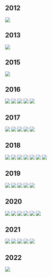 ## 2012
<div>
  <img src="https://img.shields.io/badge/C-A8B9CC?style=flat-square&logo=C&logoColor=white">
</div>

## 2013
<div>
  <img src="https://img.shields.io/badge/C++-00599C?style=flat-square&logo=C&logoColor=white">
</div>

## 2015
<div>
  <img src="https://img.shields.io/badge/MIDI-000000?style=flat-square&logo=MIDI&logoColor=white"/>
</div>

## 2016
<div>
  <img src="https://img.shields.io/badge/C Sharp-239120?style=flat-square&logo=CSharp&logoColor=white"/>
  <img src="https://img.shields.io/badge/Unity-FFFFFF?style=flat-square&logo=Unity&logoColor=black"/>
  <img src="https://img.shields.io/badge/Python-3776AB?style=flat-square&logo=Python&logoColor=white"/>
  <img src="https://img.shields.io/badge/OpenGL-5586A4?style=flat-square&logo=OpenGL&logoColor=white"/>
  <img src="https://img.shields.io/badge/Unreal Engine-0E1128?style=flat-square&logo=UnrealEngine&logoColor=white"/>
</div>

## 2017
<div>
  <img src="https://img.shields.io/badge/win32api-5E5E5E?style=flat-square&logo=Microsoft&logoColor=white">
  <img src="https://img.shields.io/badge/JAVA-007396?style=flat-square&logo=OpenJDK&logoColor=white">
  <img src="https://img.shields.io/badge/Android Studio-3DDC84?style=flat-square&logo=AndroidStudio&logoColor=white">
  <img src="https://img.shields.io/badge/Ubuntu-E95420?style=flat-square&logo=Ubuntu&logoColor=white">
  <img src="https://img.shields.io/badge/TensorFlow-FF6F00?style=flat-square&logo=TensorFlow&logoColor=white">
</div>

## 2018
<div>
  <img src="https://img.shields.io/badge/MFC-5E5E5E?style=flat-square&logo=Microsoft&logoColor=white">
  <img src="https://img.shields.io/badge/HTML-E34F26?style=flat-square&logo=HTML5&logoColor=white">
  <img src="https://img.shields.io/badge/CSS-1572B6?style=flat-square&logo=CSS3&logoColor=white">
  <img src="https://img.shields.io/badge/javascript-F7DF1E?style=flat-square&logo=javascript&logoColor=black">
  <img src="https://img.shields.io/badge/WinSocket-5E5E5E?style=flat-square&logo=Microsoft&logoColor=white">
  <img src="https://img.shields.io/badge/MSSQL-CC2927?style=flat-square&logo=MicrosoftSQLServer&logoColor=white">
  <img src="https://img.shields.io/badge/3ds Max-0696D7?style=flat-square&logo=Autodesk&logoColor=black">
</div>

## 2019
<div>
  <img src="https://img.shields.io/badge/Qt-41CD52?style=flat-square&logo=Qt&logoColor=white">
  <img src="https://img.shields.io/badge/OpenCV-5C3EE8?style=flat-square&logo=OpenCV&logoColor=white">
  <img src="https://img.shields.io/badge/OpenVINO-0097C2?style=flat-square&logo=Intel&logoColor=white">
  <img src="https://img.shields.io/badge/Slurm-0097C2?style=flat-square&logoColor=white">
  <img src="https://img.shields.io/badge/Keras-D00000?style=flat-square&logo=Keras&logoColor=white">
</div>

## 2020
<div>
  <img src="https://img.shields.io/badge/AirSim-5E5E5E?style=flat-square&logo=Microsoft&logoColor=white">
  <img src="https://img.shields.io/badge/JSON-000000?style=flat-square&logo=JSON&logoColor=white">
  <img src="https://img.shields.io/badge/Docker-2496ED?style=flat-square&logo=Docker&logoColor=white">
  <img src="https://img.shields.io/badge/Ogre3D-FFB71B?style=flat-square&logo=Ogre3D&logoColor=white">
  <img src="https://img.shields.io/badge/CUDA-76B900?style=flat-square&logo=NVIDIA&logoColor=white">
  <img src="https://img.shields.io/badge/RealSense-0097C2?style=flat-square&logo=Intel&logoColor=white">
</div>

## 2021
<div>
  <img src="https://img.shields.io/badge/ISAAC-76B900?style=flat-square&logo=NVIDIA&logoColor=white">
  <img src="https://img.shields.io/badge/TAO-76B900?style=flat-square&logo=NVIDIA&logoColor=white">
  <img src="https://img.shields.io/badge/DEEPSTREAM-76B900?style=flat-square&logo=NVIDIA&logoColor=white">
  <img src="https://img.shields.io/badge/Kafka-231F20?style=flat-square&logo=ApacheKafka&logoColor=white">
  <img src="https://img.shields.io/badge/JETSON-76B900?style=flat-square&logo=NVIDIA&logoColor=white">
</div>

## 2022
<div>
  <img src="https://img.shields.io/badge/GStreamer-1F1FFF?style=flat-square&logoColor=white">
</div>
